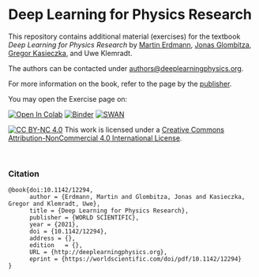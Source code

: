 # Deep Learning for Physics Research

This repository contains additional material (exercises) for the textbook *Deep Learning for Physics Research* by
[Martin Erdmann](https://www.physik.rwth-aachen.de/user/erdmann), [Jonas Glombitza](https://www.jonas-glombitza.com/), [Gregor Kasieczka](https://www.physik.uni-hamburg.de/iexp/gruppe-kasieczka.html), and Uwe Klemradt.

The authors can be contacted under [authors@deeplearningphysics.org](mailto:authors@deeplearningphysics.org).

For more information on the book, refer to the page by the [publisher](https://worldscientific.com/worldscibooks/10.1142/12294).

You may open the Exercise page on:  

  [![Open In Colab](https://colab.research.google.com/assets/colab-badge.svg)](https://colab.research.google.com/github/DeepLearningForPhysicsResearchBook/deep-learning-physics/blob/master)
  [![Binder](https://mybinder.org/badge_logo.svg)](https://mybinder.org/v2/gh/DeepLearningForPhysicsResearchBook/deep-learning-physics/HEAD)
  [![SWAN](http://swanserver.web.cern.ch/swanserver/images/badge_swan_white_150.png)](https://cern.ch/swanserver/cgi-bin/go?projurl=https://github.com/DeepLearningForPhysicsResearchBook/deep-learning-physics.git)


[![CC BY-NC 4.0][cc-by-nc-image]][cc-by-nc]
This work is licensed under a
[Creative Commons Attribution-NonCommercial 4.0 International License][cc-by-nc].

[cc-by-nc]: http://creativecommons.org/licenses/by-nc/4.0/
[cc-by-nc-image]: https://licensebuttons.net/l/by-nc/4.0/88x31.png
[cc-by-nc-shield]: https://img.shields.io/badge/License-CC%20BY--NC%204.0-lightgrey.svg


&nbsp;
### Citation

```
@book{doi:10.1142/12294,
	  author = {Erdmann, Martin and Glombitza, Jonas and Kasieczka, Gregor and Klemradt, Uwe},
	  title = {Deep Learning for Physics Research},
	  publisher = {WORLD SCIENTIFIC},
	  year = {2021},
	  doi = {10.1142/12294},
	  address = {},
	  edition   = {},
	  URL = {http://deeplearningphysics.org},
	  eprint = {https://worldscientific.com/doi/pdf/10.1142/12294}
}
```  
